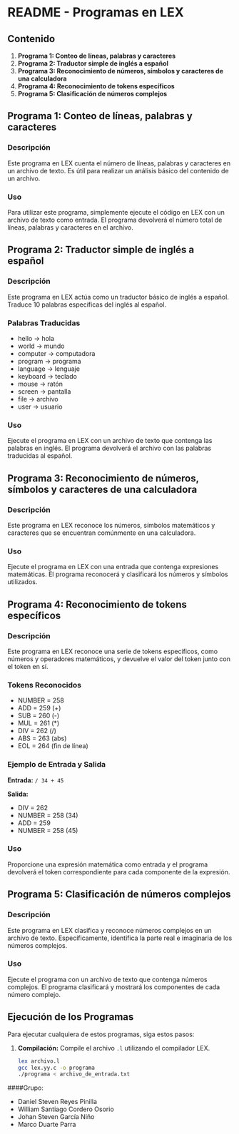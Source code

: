 # README - Programas en LEX

## Contenido

1. **Programa 1: Conteo de líneas, palabras y caracteres**
2. **Programa 2: Traductor simple de inglés a español**
3. **Programa 3: Reconocimiento de números, símbolos y caracteres de una calculadora**
4. **Programa 4: Reconocimiento de tokens específicos**
5. **Programa 5: Clasificación de números complejos**

## Programa 1: Conteo de líneas, palabras y caracteres

### Descripción

Este programa en LEX cuenta el número de líneas, palabras y caracteres en un archivo de texto. Es útil para realizar un análisis básico del contenido de un archivo.

### Uso

Para utilizar este programa, simplemente ejecute el código en LEX con un archivo de texto como entrada. El programa devolverá el número total de líneas, palabras y caracteres en el archivo.

## Programa 2: Traductor simple de inglés a español

### Descripción

Este programa en LEX actúa como un traductor básico de inglés a español. Traduce 10 palabras específicas del inglés al español.

### Palabras Traducidas

- hello -> hola
- world -> mundo
- computer -> computadora
- program -> programa
- language -> lenguaje
- keyboard -> teclado
- mouse -> ratón
- screen -> pantalla
- file -> archivo
- user -> usuario

### Uso

Ejecute el programa en LEX con un archivo de texto que contenga las palabras en inglés. El programa devolverá el archivo con las palabras traducidas al español.

## Programa 3: Reconocimiento de números, símbolos y caracteres de una calculadora

### Descripción

Este programa en LEX reconoce los números, símbolos matemáticos y caracteres que se encuentran comúnmente en una calculadora.

### Uso

Ejecute el programa en LEX con una entrada que contenga expresiones matemáticas. El programa reconocerá y clasificará los números y símbolos utilizados.

## Programa 4: Reconocimiento de tokens específicos

### Descripción

Este programa en LEX reconoce una serie de tokens específicos, como números y operadores matemáticos, y devuelve el valor del token junto con el token en sí.

### Tokens Reconocidos

- NUMBER = 258
- ADD = 259 (+)
- SUB = 260 (-)
- MUL = 261 (*)
- DIV = 262 (/)
- ABS = 263 (abs)
- EOL = 264 (fin de línea)

### Ejemplo de Entrada y Salida

**Entrada:** `/ 34 + 45`

**Salida:**

- DIV = 262
- NUMBER = 258 (34)
- ADD = 259
- NUMBER = 258 (45)

### Uso

Proporcione una expresión matemática como entrada y el programa devolverá el token correspondiente para cada componente de la expresión.

## Programa 5: Clasificación de números complejos

### Descripción

Este programa en LEX clasifica y reconoce números complejos en un archivo de texto. Específicamente, identifica la parte real e imaginaria de los números complejos.

### Uso

Ejecute el programa con un archivo de texto que contenga números complejos. El programa clasificará y mostrará los componentes de cada número complejo.

## Ejecución de los Programas

Para ejecutar cualquiera de estos programas, siga estos pasos:

1. **Compilación:** Compile el archivo `.l` utilizando el compilador LEX.

   ```bash
   lex archivo.l
   gcc lex.yy.c -o programa
   ./programa < archivo_de_entrada.txt

####Grupo:
- Daniel Steven Reyes Pinilla
- William Santiago Cordero Osorio
- Johan Steven García Niño
- Marco Duarte Parra

